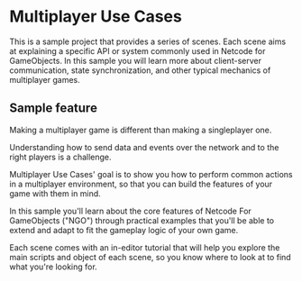 # Multiplayer Use Cases

This is a sample project that provides a series of scenes. Each scene aims at explaining a specific API or system commonly used in Netcode for GameObjects. In this sample you will learn more about client-server communication, state synchronization, and other typical mechanics of multiplayer games.

## Sample feature

Making a multiplayer game is different than making a singleplayer one. 

Understanding how to send data and events over the network and to the right players is a challenge.

Multiplayer Use Cases' goal is to show you how to perform common actions in a multiplayer environment, so that you can build the features of your game with them in mind.

In this sample you'll learn about the core features of Netcode For GameObjects ("NGO") through practical examples that you'll be able to extend and adapt to fit the gameplay logic of your own game. 

Each scene comes with an in-editor tutorial that will help you explore the main scripts and object of each scene, so you know where to look at to find what you're looking for.